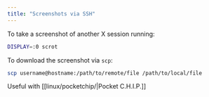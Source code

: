 ```yaml
---
title: "Screenshots via SSH"
---
```


To take a screenshot of another X session running:

```sh
DISPLAY=:0 scrot
```

To download the screenshot via `scp`:

```sh
scp username@hostname:/path/to/remote/file /path/to/local/file
```

Useful with [[linux/pocketchip/|Pocket C.H.I.P.]]
